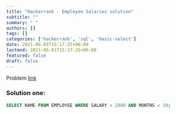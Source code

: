 ```yaml
---
title: "Hackerrank - Employee Salaries solution"
subtitle: ""
summary: " "
authors: []
tags: []
categories: ['hackerrank', 'sql', 'basic-select']
date: 2021-06-01T15:17:25+06:00
lastmod: 2021-06-01T15:17:25+06:00
featured: false
draft: false
---
```

Problem [link](https://www.hackerrank.com/challenges/salary-of-employees)

### Solution one:

```sql
SELECT NAME FROM EMPLOYEE WHERE SALARY > 2000 AND MONTHS < 10;
```
